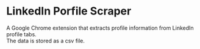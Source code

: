 # LinkedIn Porfile Scraper
A Google Chrome extension that extracts profile information from LinkedIn profile tabs. <br>
The data is stored as a csv file.
